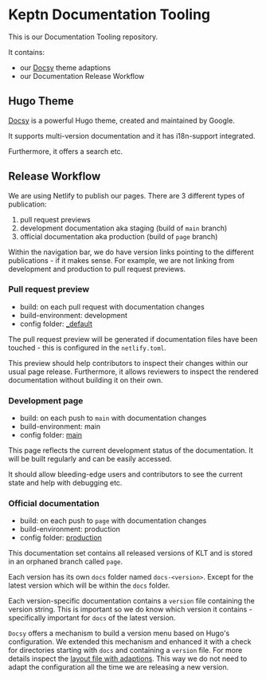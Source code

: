 # Keptn Documentation Tooling

This is our Documentation Tooling repository.

It contains:

- our [Docsy][Docsy] theme adaptions
- our Documentation Release Workflow

## Hugo Theme

[Docsy][Docsy] is a powerful Hugo theme, created and maintained by Google.

It supports multi-version documentation and it has i18n-support integrated.

Furthermore, it offers a search etc.

## Release Workflow

We are using Netlify to publish our pages.
There are 3 different types of publication:

1. pull request previews
2. development documentation aka staging (build of `main` branch)
3. official documentation aka production (build of `page` branch)

Within the navigation bar, we do have version links pointing to the different publications - if it makes sense.
For example, we are not linking from development and production to pull request previews.

### Pull request preview

- build: on each pull request with documentation changes
- build-environment: development
- config folder: [_default](./config/_default/)

The pull request preview will be generated if documentation files have been touched - this is configured in the `netlify.toml`.

This preview should help contributors to inspect their changes within our usual page release.
Furthermore, it allows reviewers to inspect the rendered documentation without building it on their own.

### Development page

- build: on each push to `main` with documentation changes
- build-environment: main
- config folder: [main](./config/staging/)

This page reflects the current development status of the documentation.
It will be built regularly and can be easily accessed.

It should allow bleeding-edge users and contributors to see the current state and help with debugging etc.

### Official documentation

- build: on each push to `page` with documentation changes
- build-environment: production
- config folder: [production](./config/production/)

This documentation set contains all released versions of KLT and is stored in an orphaned branch called `page`.

Each version has its own `docs` folder named `docs-<version>`.
Except for the latest version which will be within the `docs` folder.

Each version-specific documentation contains a `version` file containing the version string.
This is important so we do know which version it contains - specifically important for `docs` of the latest version.

`Docsy` offers a mechanism to build a version menu based on Hugo's configuration.
We extended this mechanism and enhanced it with a check for directories starting with `docs` and containing a `version` file.
For more details inspect the [layout file with adaptions](layouts/partials/navbar-version-selector.html).
This way we do not need to adapt the configuration all the time we are releasing a new version.

[Docsy]: https://www.docsy.dev/
